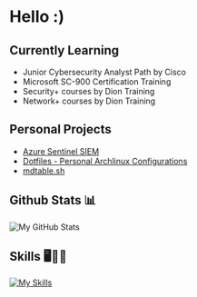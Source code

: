 # Hello :)

## Currently Learning
- Junior Cybersecurity Analyst Path by Cisco
- Microsoft SC-900 Certification Training
- Security+ courses by Dion Training
- Network+ courses by Dion Training

## Personal Projects
- [Azure Sentinel SIEM](https://github.com/burgues0/azure-soc-honeypot)
- [Dotfiles - Personal Archlinux Configurations](https://github.com/burgues0/dotfiles)
- [mdtable.sh](https://github.com/burgues0/mdtable)

## Github Stats 📊

<img alt="My GitHub Stats" src="https://github-readme-stats.vercel.app/api?username=burgues0&show_icons=true&theme=dark#gh-dark-mode-only"/>

## Skills 🖥️👨‍💻

[![My Skills](https://skillicons.dev/icons?i=py,linux,bash,powershell)](https://skillicons.dev)
